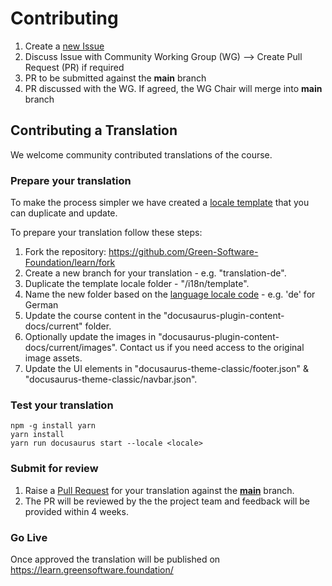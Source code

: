 # Contributing

1. Create a [new Issue](https://github.com/Green-Software-Foundation/learn/issues/new)
2. Discuss Issue with Community Working Group (WG) --> Create Pull Request (PR) if required
3. PR to be submitted against the **main** branch
4. PR discussed with the WG. If agreed, the WG Chair will merge into **main** branch


## Contributing a Translation

We welcome community contributed translations of the course.

### Prepare your translation

To make the process simpler we have created a [locale template](https://github.com/Green-Software-Foundation/learn/tree/main/i18n/template) that you can duplicate and update.

To prepare your translation follow these steps:

1. Fork the repository: https://github.com/Green-Software-Foundation/learn/fork
2. Create a new branch for your translation - e.g. "translation-de".
3. Duplicate the template locale folder - "/i18n/template".
4. Name the new folder based on the [language locale code](https://simplelocalize.io/data/locales/) - e.g. 'de' for German
5. Update the course content in the "docusaurus-plugin-content-docs/current" folder.
6. Optionally update the images in "docusaurus-plugin-content-docs/current/images". Contact us if you need access to the original image assets.
7. Update the UI elements in "docusaurus-theme-classic/footer.json" & "docusaurus-theme-classic/navbar.json".

### Test your translation

```
npm -g install yarn
yarn install
yarn run docusaurus start --locale <locale>
```

### Submit for review

1. Raise a [Pull Request](https://github.com/Green-Software-Foundation/learn/pulls) for your translation against the **[main](https://github.com/Green-Software-Foundation/learn/tree/main)** branch.
2. The PR will be reviewed by the the project team and feedback will be provided within 4 weeks.

### Go Live

Once approved the translation will be published on https://learn.greensoftware.foundation/

